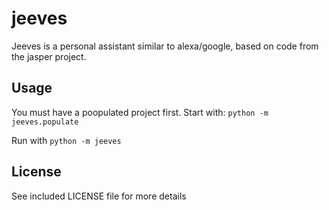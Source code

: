 jeeves
======

Jeeves is a personal assistant similar to alexa/google, based on code from the jasper project.

Usage
-----

You must have a poopulated project first. Start with: `python -m jeeves.populate`

Run with `python -m jeeves`

License
-------

See included LICENSE file for more details
